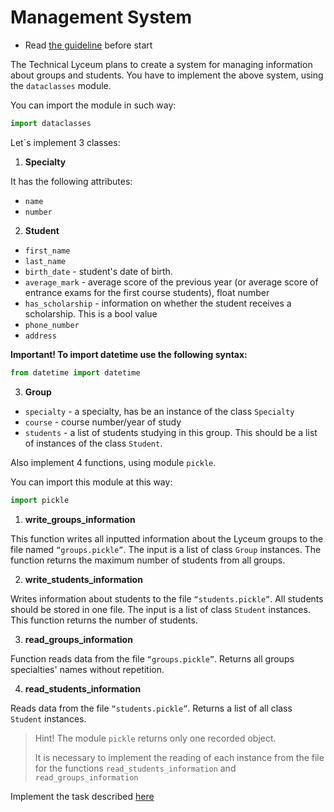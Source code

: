 # Management System

- Read [the guideline](https://github.com/mate-academy/py-task-guideline/blob/main/README.md) before start


The Technical Lyceum plans to create a system for managing information about groups and students.
You have to implement the above system, using the `dataclasses` module.

You can import the module in such way:
 
```python
import dataclasses
```
 
Let`s implement 3 classes:
 
1. **Specialty**

It has the following attributes:

- `name`
- `number`
 
2. **Student**

- `first_name`
- `last_name`
- `birth_date` - student's date of birth.
- `average_mark` -  average score of the previous year (or average score of entrance exams for the first course students), float number
- `has_scholarship` - information on whether the student receives a scholarship. This is a bool value
- `phone_number`
- `address`

**Important! To import datetime use the following syntax:**

```python
from datetime import datetime
```

3. **Group**

- `specialty` - a specialty, has be an instance of  the class `Specialty`
- `course` - course number/year of study
- `students` - a list of students studying in this group. This should be a list of instances of the class `Student`. 


Also implement 4 functions, using module `pickle`.

You can import this module at this way:

```python
import pickle
```
 
1. **write_groups_information**

This function writes all inputted information about the Lyceum groups to the file named `“groups.pickle”`.
The input is a list of class `Group` instances.
The function returns the maximum number of students from all groups.


2. **write_students_information**

Writes information about students to the file `“students.pickle”`.
All students should be stored in one file. The input is a list of class `Student` instances.
This function returns the number of students.
 
3. **read_groups_information**

Function reads data from the file `“groups.pickle”`.
Returns all groups specialties' names without repetition.
 
4. **read_students_information** 

Reads data from the file `“students.pickle”`.
Returns a list of all class `Student` instances.

> Hint!
> The module `pickle` returns only one recorded object. 
> 
>It is necessary to implement the reading of each instance from the file for the functions `read_students_information` and `read_groups_information`

Implement the task described [here](app/main.py)

